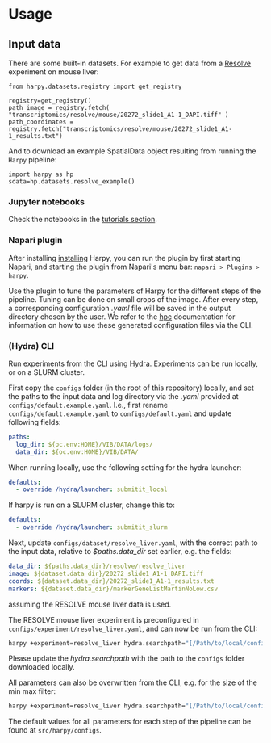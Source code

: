 # Usage

## Input data

There are some built-in datasets. For example to get data from a [Resolve](https://resolvebiosciences.com/) experiment on mouse liver:

```
from harpy.datasets.registry import get_registry

registry=get_registry()
path_image = registry.fetch( "transcriptomics/resolve/mouse/20272_slide1_A1-1_DAPI.tiff" )
path_coordinates = registry.fetch("transcriptomics/resolve/mouse/20272_slide1_A1-1_results.txt")
```

And to download an example SpatialData object resulting from running the `Harpy` pipeline:

```
import harpy as hp
sdata=hp.datasets.resolve_example()
```

### Jupyter notebooks

Check the notebooks in the [tutorials section](tutorials/index.md).

### Napari plugin

After installing [installing](installation.md) Harpy, you can run the plugin by first starting Napari, and starting the plugin from Napari's menu bar: `napari > Plugins > harpy`.

Use the plugin to tune the parameters of Harpy for the different steps of the pipeline. Tuning can be done on small crops of the image. After every step, a corresponding configuration _.yaml_ file will be saved in the output directory chosen by the user. We refer to the [hpc](/tutorials/hpc/index.md) documentation for information on how to use these generated configuration files via the CLI.

### (Hydra) CLI

Run experiments from the CLI using [Hydra](https://hydra.cc). Experiments can be run locally, or on a SLURM cluster.

First copy the `configs` folder (in the root of this repository) locally, and set the paths to the input data and log directory via the _.yaml_ provided at `configs/default.example.yaml`. I.e., first rename `configs/default.example.yaml` to `configs/default.yaml` and update following fields:

```yaml
paths:
  log_dir: ${oc.env:HOME}/VIB/DATA/logs/
  data_dir: ${oc.env:HOME}/VIB/DATA/
```

When running locally, use the following setting for the hydra launcher:

```yaml
defaults:
  - override /hydra/launcher: submitit_local
```

If harpy is run on a SLURM cluster, change this to:

```yaml
defaults:
  - override /hydra/launcher: submitit_slurm
```

Next, update `configs/dataset/resolve_liver.yaml`, with the correct path to the input data, relative to _$paths.data_dir_ set earlier, e.g. the fields:

```yaml
data_dir: ${paths.data_dir}/resolve/resolve_liver
image: ${dataset.data_dir}/20272_slide1_A1-1_DAPI.tiff
coords: ${dataset.data_dir}/20272_slide1_A1-1_results.txt
markers: ${dataset.data_dir}/markerGeneListMartinNoLow.csv
```

assuming the RESOLVE mouse liver data is used.

The RESOLVE mouse liver experiment is preconfigured in `configs/experiment/resolve_liver.yaml`, and can now be run from the CLI:

```bash
harpy +experiment=resolve_liver hydra.searchpath="[/Path/to/local/configs]" task_name=results_harpy
```

Please update the _hydra.searchpath_ with the path to the `configs` folder downloaded locally.

All parameters can also be overwritten from the CLI, e.g. for the size of the min max filter:

```bash
harpy +experiment=resolve_liver hydra.searchpath="[/Path/to/local/configs]" task_name=results_harpy clean.size_min_max_filter=35
```

The default values for all parameters for each step of the pipeline can be found at `src/harpy/configs`.
